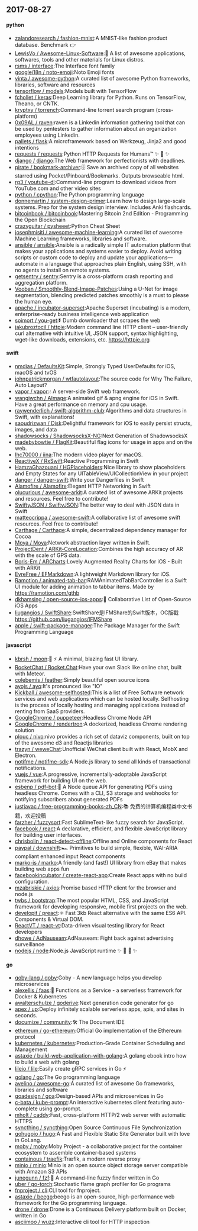## 2017-08-27

#### python
* [zalandoresearch / fashion-mnist](https://github.com/zalandoresearch/fashion-mnist):A MNIST-like fashion product database. Benchmark 👉
* [LewisVo / Awesome-Linux-Software](https://github.com/LewisVo/Awesome-Linux-Software):🐧 A list of awesome applications, softwares, tools and other materials for Linux distros.
* [rsms / interface](https://github.com/rsms/interface):The Interface font family
* [googlei18n / noto-emoji](https://github.com/googlei18n/noto-emoji):Noto Emoji fonts
* [vinta / awesome-python](https://github.com/vinta/awesome-python):A curated list of awesome Python frameworks, libraries, software and resources
* [tensorflow / models](https://github.com/tensorflow/models):Models built with TensorFlow
* [fchollet / keras](https://github.com/fchollet/keras):Deep Learning library for Python. Runs on TensorFlow, Theano, or CNTK.
* [kryptxy / torrench](https://github.com/kryptxy/torrench):Command-line torrent search program (cross-platform)
* [0x09AL / raven](https://github.com/0x09AL/raven):raven is a Linkedin information gathering tool that can be used by pentesters to gather information about an organization employees using Linkedin.
* [pallets / flask](https://github.com/pallets/flask):A microframework based on Werkzeug, Jinja2 and good intentions
* [requests / requests](https://github.com/requests/requests):Python HTTP Requests for Humans™ ✨ 🍰 ✨
* [django / django](https://github.com/django/django):The Web framework for perfectionists with deadlines.
* [pirate / bookmark-archiver](https://github.com/pirate/bookmark-archiver):🗄 Save an archived copy of all websites starred using Pocket/Pinboard/Bookmarks. Outputs browseable html.
* [rg3 / youtube-dl](https://github.com/rg3/youtube-dl):Command-line program to download videos from YouTube.com and other video sites
* [python / cpython](https://github.com/python/cpython):The Python programming language
* [donnemartin / system-design-primer](https://github.com/donnemartin/system-design-primer):Learn how to design large-scale systems. Prep for the system design interview. Includes Anki flashcards.
* [bitcoinbook / bitcoinbook](https://github.com/bitcoinbook/bitcoinbook):Mastering Bitcoin 2nd Edition - Programming the Open Blockchain
* [crazyguitar / pysheeet](https://github.com/crazyguitar/pysheeet):Python Cheat Sheet
* [josephmisiti / awesome-machine-learning](https://github.com/josephmisiti/awesome-machine-learning):A curated list of awesome Machine Learning frameworks, libraries and software.
* [ansible / ansible](https://github.com/ansible/ansible):Ansible is a radically simple IT automation platform that makes your applications and systems easier to deploy. Avoid writing scripts or custom code to deploy and update your applications— automate in a language that approaches plain English, using SSH, with no agents to install on remote systems.
* [getsentry / sentry](https://github.com/getsentry/sentry):Sentry is a cross-platform crash reporting and aggregation platform.
* [Vooban / Smoothly-Blend-Image-Patches](https://github.com/Vooban/Smoothly-Blend-Image-Patches):Using a U-Net for image segmentation, blending predicted patches smoothly is a must to please the human eye.
* [apache / incubator-superset](https://github.com/apache/incubator-superset):Apache Superset (incubating) is a modern, enterprise-ready business intelligence web application
* [soimort / you-get](https://github.com/soimort/you-get):⏬ Dumb downloader that scrapes the web
* [jakubroztocil / httpie](https://github.com/jakubroztocil/httpie):Modern command line HTTP client – user-friendly curl alternative with intuitive UI, JSON support, syntax highlighting, wget-like downloads, extensions, etc. https://httpie.org

#### swift
* [nmdias / DefaultsKit](https://github.com/nmdias/DefaultsKit):Simple, Strongly Typed UserDefaults for iOS, macOS and tvOS
* [johnpatrickmorgan / wtfautolayout](https://github.com/johnpatrickmorgan/wtfautolayout):The source code for Why The Failure, Auto Layout?
* [vapor / vapor](https://github.com/vapor/vapor):💧 A server-side Swift web framework.
* [wangjwchn / AImage](https://github.com/wangjwchn/AImage):A animated gif & apng engine for iOS in Swift. Have a great performance on memory and cpu usage.
* [raywenderlich / swift-algorithm-club](https://github.com/raywenderlich/swift-algorithm-club):Algorithms and data structures in Swift, with explanations!
* [saoudrizwan / Disk](https://github.com/saoudrizwan/Disk):Delightful framework for iOS to easily persist structs, images, and data
* [shadowsocks / ShadowsocksX-NG](https://github.com/shadowsocks/ShadowsocksX-NG):Next Generation of ShadowsocksX
* [madebybowtie / FlagKit](https://github.com/madebybowtie/FlagKit):Beautiful flag icons for usage in apps and on the web.
* [lhc70000 / iina](https://github.com/lhc70000/iina):The modern video player for macOS.
* [ReactiveX / RxSwift](https://github.com/ReactiveX/RxSwift):Reactive Programming in Swift
* [HamzaGhazouani / HGPlaceholders](https://github.com/HamzaGhazouani/HGPlaceholders):Nice library to show placeholders and Empty States for any UITableView/UICollectionView in your project
* [danger / danger-swift](https://github.com/danger/danger-swift):Write your Dangerfiles in Swift
* [Alamofire / Alamofire](https://github.com/Alamofire/Alamofire):Elegant HTTP Networking in Swift
* [olucurious / awesome-arkit](https://github.com/olucurious/awesome-arkit):A curated list of awesome ARKit projects and resources. Feel free to contribute!
* [SwiftyJSON / SwiftyJSON](https://github.com/SwiftyJSON/SwiftyJSON):The better way to deal with JSON data in Swift
* [matteocrippa / awesome-swift](https://github.com/matteocrippa/awesome-swift):A collaborative list of awesome swift resources. Feel free to contribute!
* [Carthage / Carthage](https://github.com/Carthage/Carthage):A simple, decentralized dependency manager for Cocoa
* [Moya / Moya](https://github.com/Moya/Moya):Network abstraction layer written in Swift.
* [ProjectDent / ARKit-CoreLocation](https://github.com/ProjectDent/ARKit-CoreLocation):Combines the high accuracy of AR with the scale of GPS data.
* [Boris-Em / ARCharts](https://github.com/Boris-Em/ARCharts):Lovely Augmented Reality Charts for iOS - Built with ARKit
* [EyreFree / EFMarkdown](https://github.com/EyreFree/EFMarkdown):A lightweight Markdown library for iOS.
* [Ramotion / animated-tab-bar](https://github.com/Ramotion/animated-tab-bar):RAMAnimatedTabBarController is a Swift UI module for adding animation to tabbar items. Made by https://ramotion.com/gthb
* [dkhamsing / open-source-ios-apps](https://github.com/dkhamsing/open-source-ios-apps):📱 Collaborative List of Open-Source iOS Apps
* [liugangios / SwiftShare](https://github.com/liugangios/SwiftShare):SwiftShare是IFMShare的Swift版本，OC版戳 https://github.com/liugangios/IFMShare
* [apple / swift-package-manager](https://github.com/apple/swift-package-manager):The Package Manager for the Swift Programming Language

#### javascript
* [kbrsh / moon](https://github.com/kbrsh/moon):🌙 ⚡️ A minimal, blazing fast UI library.
* [RocketChat / Rocket.Chat](https://github.com/RocketChat/Rocket.Chat):Have your own Slack like online chat, built with Meteor.
* [colebemis / feather](https://github.com/colebemis/feather):Simply beautiful open source icons
* [ayojs / ayo](https://github.com/ayojs/ayo):It's pronounced like "IO"
* [Kickball / awesome-selfhosted](https://github.com/Kickball/awesome-selfhosted):This is a list of Free Software network services and web applications which can be hosted locally. Selfhosting is the process of locally hosting and managing applications instead of renting from SaaS providers.
* [GoogleChrome / puppeteer](https://github.com/GoogleChrome/puppeteer):Headless Chrome Node API
* [GoogleChrome / rendertron](https://github.com/GoogleChrome/rendertron):A dockerized, headless Chrome rendering solution
* [plouc / nivo](https://github.com/plouc/nivo):nivo provides a rich set of dataviz components, built on top of the awesome d3 and Reactjs libraries
* [trazyn / weweChat](https://github.com/trazyn/weweChat):Unofficial WeChat client built with React, MobX and Electron.
* [notifme / notifme-sdk](https://github.com/notifme/notifme-sdk):A Node.js library to send all kinds of transactional notifications.
* [vuejs / vue](https://github.com/vuejs/vue):A progressive, incrementally-adoptable JavaScript framework for building UI on the web.
* [esbenp / pdf-bot](https://github.com/esbenp/pdf-bot):🤖 A Node queue API for generating PDFs using headless Chrome. Comes with a CLI, S3 storage and webhooks for notifying subscribers about generated PDFs
* [justjavac / free-programming-books-zh_CN](https://github.com/justjavac/free-programming-books-zh_CN):📚 免费的计算机编程类中文书籍，欢迎投稿
* [farzher / fuzzysort](https://github.com/farzher/fuzzysort):Fast SublimeText-like fuzzy search for JavaScript.
* [facebook / react](https://github.com/facebook/react):A declarative, efficient, and flexible JavaScript library for building user interfaces.
* [chrisbolin / react-detect-offline](https://github.com/chrisbolin/react-detect-offline):Offline and Online components for React
* [paypal / downshift](https://github.com/paypal/downshift):🏎 Primitives to build simple, flexible, WAI-ARIA compliant enhanced input React components
* [marko-js / marko](https://github.com/marko-js/marko):A friendly (and fast!) UI library from eBay that makes building web apps fun
* [facebookincubator / create-react-app](https://github.com/facebookincubator/create-react-app):Create React apps with no build configuration.
* [mzabriskie / axios](https://github.com/mzabriskie/axios):Promise based HTTP client for the browser and node.js
* [twbs / bootstrap](https://github.com/twbs/bootstrap):The most popular HTML, CSS, and JavaScript framework for developing responsive, mobile first projects on the web.
* [developit / preact](https://github.com/developit/preact):⚛️ Fast 3kb React alternative with the same ES6 API. Components & Virtual DOM.
* [ReactVT / react-vt](https://github.com/ReactVT/react-vt):Data-driven visual testing library for React developers
* [dhowe / AdNauseam](https://github.com/dhowe/AdNauseam):AdNauseam: Fight back against advertising surveillance
* [nodejs / node](https://github.com/nodejs/node):Node.js JavaScript runtime ✨ 🐢 🚀 ✨

#### go
* [goby-lang / goby](https://github.com/goby-lang/goby):Goby - A new language helps you develop microservices
* [alexellis / faas](https://github.com/alexellis/faas):🐳 Functions as a Service - a serverless framework for Docker & Kubernetes
* [awalterschulze / goderive](https://github.com/awalterschulze/goderive):Next generation code generator for go
* [apex / up](https://github.com/apex/up):Deploy infinitely scalable serverless apps, apis, and sites in seconds.
* [documize / community](https://github.com/documize/community):🛠 The Document IDE
* [ethereum / go-ethereum](https://github.com/ethereum/go-ethereum):Official Go implementation of the Ethereum protocol
* [kubernetes / kubernetes](https://github.com/kubernetes/kubernetes):Production-Grade Container Scheduling and Management
* [astaxie / build-web-application-with-golang](https://github.com/astaxie/build-web-application-with-golang):A golang ebook intro how to build a web with golang
* [lileio / lile](https://github.com/lileio/lile):Easily create gRPC services in Go ⚡️
* [golang / go](https://github.com/golang/go):The Go programming language
* [avelino / awesome-go](https://github.com/avelino/awesome-go):A curated list of awesome Go frameworks, libraries and software
* [goadesign / goa](https://github.com/goadesign/goa):Design-based APIs and microservices in Go
* [c-bata / kube-prompt](https://github.com/c-bata/kube-prompt):An interactive kubernetes client featuring auto-complete using go-prompt.
* [mholt / caddy](https://github.com/mholt/caddy):Fast, cross-platform HTTP/2 web server with automatic HTTPS
* [syncthing / syncthing](https://github.com/syncthing/syncthing):Open Source Continuous File Synchronization
* [gohugoio / hugo](https://github.com/gohugoio/hugo):A Fast and Flexible Static Site Generator built with love in GoLang.
* [moby / moby](https://github.com/moby/moby):Moby Project - a collaborative project for the container ecosystem to assemble container-based systems
* [containous / traefik](https://github.com/containous/traefik):Træfik, a modern reverse proxy
* [minio / minio](https://github.com/minio/minio):Minio is an open source object storage server compatible with Amazon S3 APIs
* [junegunn / fzf](https://github.com/junegunn/fzf):🌸 A command-line fuzzy finder written in Go
* [uber / go-torch](https://github.com/uber/go-torch):Stochastic flame graph profiler for Go programs
* [fnproject / cli](https://github.com/fnproject/cli):CLI tool for fnproject.
* [astaxie / beego](https://github.com/astaxie/beego):beego is an open-source, high-performance web framework for the Go programming language.
* [drone / drone](https://github.com/drone/drone):Drone is a Continuous Delivery platform built on Docker, written in Go
* [asciimoo / wuzz](https://github.com/asciimoo/wuzz):Interactive cli tool for HTTP inspection
